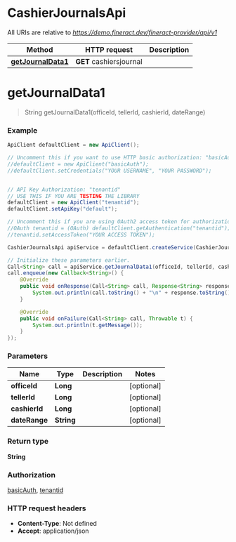 # CashierJournalsApi

All URIs are relative to *https://demo.fineract.dev/fineract-provider/api/v1*

Method | HTTP request | Description
------------- | ------------- | -------------
[**getJournalData1**](CashierJournalsApi.md#getJournalData1) | **GET** cashiersjournal | 

<a name="getJournalData1"></a>
# **getJournalData1**
> String getJournalData1(officeId, tellerId, cashierId, dateRange)



### Example
```java
ApiClient defaultClient = new ApiClient();

// Uncomment this if you want to use HTTP basic authorization: "basicAuth"
//defaultClient = new ApiClient("basicAuth");
//defaultClient.setCredentials("YOUR USERNAME", "YOUR PASSWORD");


// API Key Authorization: "tenantid"
// USE THIS IF YOU ARE TESTING THE LIBRARY
defaultClient = new ApiClient("tenantid");
defaultClient.setApiKey("default");

// Uncomment this if you are using OAuth2 access token for authorization: "tenantid"
//OAuth tenantid = (OAuth) defaultClient.getAuthentication("tenantid");
//tenantid.setAccessToken("YOUR ACCESS TOKEN");

CashierJournalsApi apiService = defaultClient.createService(CashierJournalsApi.class);

// Initialize these parameters earlier.
Call<String> call = apiService.getJournalData1(officeId, tellerId, cashierId, dateRange);
call.enqueue(new Callback<String>() {
    @Override
    public void onResponse(Call<String> call, Response<String> response) {
        System.out.println(call.toString() + "\n" + response.toString());
    }

    @Override
    public void onFailure(Call<String> call, Throwable t) {
        System.out.println(t.getMessage());
    }
});

```

### Parameters

Name | Type | Description  | Notes
------------- | ------------- | ------------- | -------------
 **officeId** | **Long**|  | [optional]
 **tellerId** | **Long**|  | [optional]
 **cashierId** | **Long**|  | [optional]
 **dateRange** | **String**|  | [optional]

### Return type

**String**

### Authorization

[basicAuth](../README.md#basicAuth), [tenantid](../README.md#tenantid)

### HTTP request headers

 - **Content-Type**: Not defined
 - **Accept**: application/json

